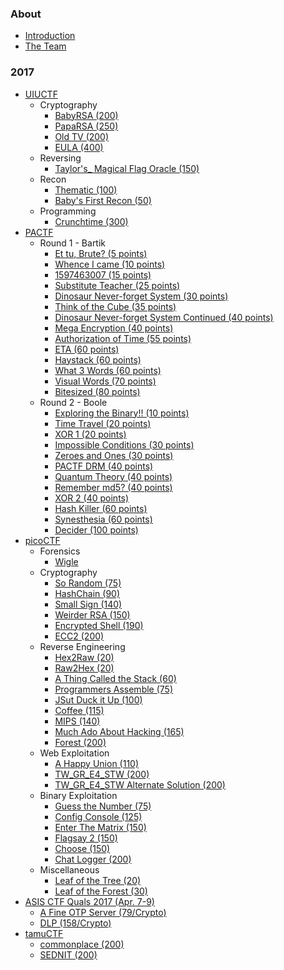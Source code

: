 ### About

* [Introduction](/README.md)
* [The Team](/The_Team.md)

### 2017
* [UIUCTF](/2017/UIUCTF/README.md)
  * Cryptography
    * [BabyRSA (200)](/2017/UIUCTF/problems/Cryptography/babyRSA/README.md)
    * [PapaRSA (250)](/2017/UIUCTF/problems/Cryptography/papaRSA/README.md)
    * [Old TV (200)](/2017/UIUCTF/problems/Cryptography/oldTV/README.md)
    * [EULA (400)](/2017/UIUCTF/problems/Cryptography/EULA/README.md)
  * Reversing
    * [Taylor's_ Magical Flag Oracle (150)](/2017/UIUCTF/problems/Reversing/Taylors_Magical_Flag_Oracle/README.md)
  * Recon
    * [Thematic (100)](2017/UIUCTF/problems/Recon/Thematic/README.md)
    * [Baby's First Recon (50)](2017/UIUCTF/problems/Recon/Babys_First_Recon/README.md)
  * Programming
	* [Crunchtime (300)](2017/UIUCTF/problems/Crunchtime/Crunchtime.md)
* [PACTF](/2017/PACTF_2017/README.md)
  * Round 1 - Bartik
    * [Et tu, Brute? (5 points)](2017/PACTF_2017/problems/bartik/Et_tu_brute/et_tu.md)
    * [Whence I came (10 points)](2017/PACTF_2017/problems/bartik/Whence_I_came/whence_i_came.md)
    * [1597463007 (15 points)](2017/PACTF_2017/problems/bartik/1597463007/1597463007.md)
    * [Substitute Teacher (25 points)](2017/PACTF_2017/problems/bartik/Substitute_teacher/Substitute_teacher.md)
    * [Dinosaur Never-forget System (30 points)](2017/PACTF_2017/problems/bartik/Dinosaur_never-forget_system/Dinosaur_never-forget_system.md)
    * [Think of the Cube (35 points)](2017/PACTF_2017/problems/bartik/Think_of_the_cube/Think_of_the_cube.md)
    * [Dinosaur Never-forget System Continued (40 points)](2017/PACTF_2017/problems/bartik/Dinosaur_never-forget_system_continued/Dinosaur_never-forget_system_continued.md)
    * [Mega Encryption (40 points)](2017/PACTF_2017/problems/bartik/Mega_Encryption/README.md)
    * [Authorization of Time (55 points)](2017/PACTF_2017/problems/bartik/Authorization_of_time/authorization_of_time.md)
    * [ETA (60 points)](2017/PACTF_2017/problems/bartik/ETA/ETA.md)
    * [Haystack (60 points)](2017/PACTF_2017/problems/bartik/Haystack/haystack.md)
    * [What 3 Words (60 points)](2017/PACTF_2017/problems/bartik/What_3_words/what_3_words.md)
    * [Visual Words (70 points)](2017/PACTF_2017/problems/bartik/Visual_words/visual_words.md)
    * [Bitesized (80 points)](2017/PACTF_2017/problems/bartik/Bitesized/bitesized.md)
  * Round 2 - Boole
    * [Exploring the Binary!! (10 points)](2017/PACTF_2017/problems/boole/Exploring_the_Binary/exploring_the_binary.md)
    * [Time Travel (20 points)](2017/PACTF_2017/problems/boole/Time_Travel/time_travel.md)
    * [XOR 1 (20 points)](2017/PACTF_2017/problems/boole/XOR_1/xor_1.md)
    * [Impossible Conditions (30 points)](2017/PACTF_2017/problems/boole/Impossible_Conditions/Impossible_Conditions.md)
    * [Zeroes and Ones (30 points)](2017/PACTF_2017/problems/boole/Zeroes_and_Ones/zeroes_and_ones.md)
    * [PACTF DRM (40 points)](2017/PACTF_2017/problems/boole/PACTF_DRM/PACTF_DRM.md)
    * [Quantum Theory (40 points)](2017/PACTF_2017/problems/boole/Quantum_Theory/quantum.md)
    * [Remember md5? (40 points)](2017/PACTF_2017/problems/boole/Remember_MD5/remember_md5.md)
    * [XOR 2 (40 points)](2017/PACTF_2017/problems/boole/XOR_2/xor_2.md)
    * [Hash Killer (60 points)](2017/PACTF_2017/problems/boole/Hash_Killer/hash_killer.md)
    * [Synesthesia (60 points)](2017/PACTF_2017/problems/boole/Synesthesia/synesthesia.md)
    * [Decider (100 points)](2017/PACTF_2017/problems/boole/Decider/Decider.md)
* [picoCTF](/2017/picoCTF_2017/README.md)
  * Forensics
    * [Wigle](/2017/picoCTF_2017/problems/forensics/Wigle/wigle.md)
  * Cryptography
    * [So Random (75)](/2017/picoCTF_2017/problems/cryptography/SoRandom/SoRandom.md)
    * [HashChain (90)](/2017/picoCTF_2017/problems/cryptography/hashchains/hashchains.md)
	* [Small Sign (140)](/2017/picoCTF_2017/problems/cryptography/Small_Sign/Small_Sign.md)
    * [Weirder RSA (150)](/2017/picoCTF_2017/problems/cryptography/weirderRSA/weirderRSA.md)
    * [Encrypted Shell (190)](/2017/picoCTF_2017/problems/cryptography/Encrypted_Shell/Encrypted_Shell.md)
    * [ECC2 (200)](/2017/picoCTF_2017/problems/cryptography/ECC2/ECC2.md)
  * Reverse Engineering
    * [Hex2Raw (20)](/2017/picoCTF_2017/problems/reverse/Hex2Raw/Hex2Raw.md)
    * [Raw2Hex (20)](/2017/picoCTF_2017/problems/reverse/Raw2Hex/Raw2Hex.md)
    * [A Thing Called the Stack (60)](/2017/picoCTF_2017/problems/reverse/A_Thing_Called_the_Stack/A_Thing_Called_the_Stack.md)
    * [Programmers Assemble (75)](/2017/picoCTF_2017/problems/reverse/Programmers_Assemble/Programmers_Assemble.md)
    * [JSut Duck it Up (100)](/2017/picoCTF_2017/problems/reverse/JSut_Duck_it_Up/JSut_Duck_it_Up.md)
    * [Coffee (115)](/2017/picoCTF_2017/problems/reverse/Coffee/Coffee.md)
	* [MIPS (140)](/2017/picoCTF_2017/problems/reverse/MIPS/MIPS.md)
	* [Much Ado About Hacking (165)](/2017/picoCTF_2017/problems/reverse/Much_Ado_About_Hacking/Much_Ado_About_Hacking.md)
    * [Forest (200)](/2017/picoCTF_2017/problems/reverse/Forest/Forest.md)
  * Web Exploitation
    * [A Happy Union (110)](/2017/picoCTF_2017/problems/web/a-happy-union/a-happy-union.md)
    * [TW_GR_E4_STW (200)](/2017/picoCTF_2017/problems/web/tw_gr_e4_stw/tw_gr_e4_stw.md)
    * [TW_GR_E4_STW Alternate Solution (200)](/2017/picoCTF_2017/problems/web/tw_gr_e4_stw-alt/tw_gr_e4_stw-alt.md)
  * Binary Exploitation
    * [Guess the Number (75)](/2017/picoCTF_2017/problems/binary/Guess_the_Number/Guess_the_Number.md)
	* [Config Console (125)](/2017/picoCTF_2017/problems/binary/Config_Console/Config_Console.md)
	* [Enter The Matrix (150)](/2017/picoCTF_2017/problems/binary/Enter_The_Matrix/Enter_The_Matrix.md)
	* [Flagsay 2 (150)](/2017/picoCTF_2017/problems/binary/Flagsay_2/Flagsay_2.md)
	* [Choose (150)](/2017/picoCTF_2017/problems/binary/Choose/Choose.md)
	* [Chat Logger (200)](/2017/picoCTF_2017/problems/binary/Chat_Logger/Chat_Logger.md)
  * Miscellaneous
    * [Leaf of the Tree (20)](/2017/picoCTF_2017/problems/misc/Leaf_of_the_Tree/Leaf_of_the_Tree.md)
    * [Leaf of the Forest (30)](/2017/picoCTF_2017/problems/misc/Leaf_of_the_Forest/Leaf_of_the_Forest.md)
* [ASIS CTF Quals 2017 (Apr. 7-9)](/2017/ASIS_CTF_Quals_2017/README.md)
  * [A Fine OTP Server (79/Crypto)](/2017/ASIS_CTF_Quals_2017/problems/A_Fine_OTP_Server/A_Fine_OTP_Server.md)
  * [DLP (158/Crypto)](/2017/ASIS_CTF_Quals_2017/problems/DLP/DLP.md)
* [tamuCTF](/2017/tamuCTF/README.md)
  * [commonplace (200)](/2017/tamuCTF/problems/commonplace/README.md)
  * [SEDNIT (200)](/2017/tamuCTF/problems/SEDNIT/README.md)

